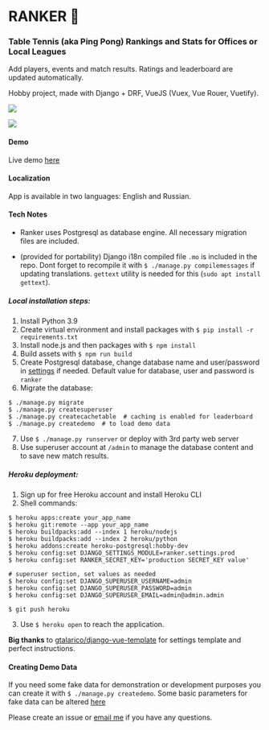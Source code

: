 # RANKER 🏓

### Table Tennis (aka Ping Pong) Rankings and Stats for Offices or Local Leagues

Add players, events and match results. Ratings and leaderboard are updated automatically.

Hobby project, made with Django + DRF, VueJS (Vuex, Vue Rouer, Vuetify).

![](https://i.imgur.com/27WAjwE.png)

![](https://i.imgur.com/f0TBJI5.png)

#### Demo

Live demo [here](https://ttranker.herokuapp.com/)

#### Localization

App is available in two languages: English and Russian.

#### Tech Notes

* Ranker uses Postgresql as database engine. All necessary migration files are included.

* (provided for portability) Django i18n compiled file `.mo` is included in the repo. Dont forget to recompile it with `$ ./manage.py compilemessages` if updating translations. `gettext` utility is needed for this (`sudo apt install gettext`).

##### Local installation steps:

1. Install Python 3.9
2. Create virtual environment and install packages with `$ pip install -r requirements.txt`
3. Install node.js and then packages with `$ npm install`
4. Build assets with `$ npm run build`
5. Create Postgresql database, change database name and user/password in [settings](/ranker/settings/dev.py) if needed. Default value for database, user and password is `ranker`
6. Migrate the database:

```
$ ./manage.py migrate
$ ./manage.py createsuperuser
$ ./manage.py createcachetable  # caching is enabled for leaderboard
$ ./manage.py createdemo  # to load demo data
```

7. Use `$ ./manage.py runserver` or deploy with 3rd party web server
8. Use superuser account at `/admin` to manage the database content and to save new match results.

##### Heroku deployment:

1. Sign up for free Heroku account and install Heroku CLI
2. Shell commands:

```
$ heroku apps:create your_app_name
$ heroku git:remote --app your_app_name
$ heroku buildpacks:add --index 1 heroku/nodejs
$ heroku buildpacks:add --index 2 heroku/python
$ heroku addons:create heroku-postgresql:hobby-dev
$ heroku config:set DJANGO_SETTINGS_MODULE=ranker.settings.prod
$ heroku config:set RANKER_SECRET_KEY='production SECRET_KEY value'

# superuser section, set values as needed
$ heroku config:set DJANGO_SUPERUSER_USERNAME=admin
$ heroku config:set DJANGO_SUPERUSER_PASSWORD=admin
$ heroku config:set DJANGO_SUPERUSER_EMAIL=admin@admin.admin

$ git push heroku
```

3. Use `$ heroku open` to reach the application.

**Big thanks** to [gtalarico/django-vue-template](https://github.com/gtalarico/django-vue-template) for settings template and perfect instructions.

#### Creating Demo Data

If you need some fake data for demonstration or development purposes you can create it with `$ ./manage.py createdemo`. Some basic parameters for fake data can be altered [here](/ranker/core/management/commands/createdemo.py)

Please create an issue or [email me](mailto:funkindy@gmail.com) if you have any questions.
